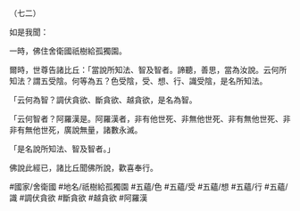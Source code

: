 （七二）

如是我聞：

一時，佛住舍衛國祇樹給孤獨園。

爾時，世尊告諸比丘：「當說所知法、智及智者。諦聽，善思，當為汝說。云何所知法？謂五受陰。何等為五？色受陰，受、想、行、識受陰，是名所知法。

「云何為智？調伏貪欲、斷貪欲、越貪欲，是名為智。

「云何智者？阿羅漢是。阿羅漢者，非有他世死、非無他世死、非有無他世死、非非有無他世死，廣說無量，諸數永滅。

「是名說所知法、智及智者。」

佛說此經已，諸比丘聞佛所說，歡喜奉行。

#國家/舍衛國
#地名/祇樹給孤獨園
#五蘊/色
#五蘊/受
#五蘊/想
#五蘊/行
#五蘊/識
#調伏貪欲
#斷貪欲
#越貪欲
#阿羅漢
